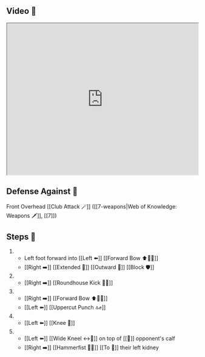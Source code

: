 ## Video 🎥

<iframe src="https://www.youtube.com/embed/TF0fgz7zemw?start=565" width="100%" height="400"></iframe>

## Defense Against 🤺

Front Overhead [[Club Attack 🪄]] ([[7-weapons|Web of Knowledge: Weapons 🗡️]], [[7]])

## Steps 👣

1. - Left foot forward into [[Left ⬅️]] [[Forward Bow ⬆️🧍‍♂️]]
    - [[Right ➡️]] [[Extended 📏]] [[Outward 🔼]] [[Block 🛡️]]
2. - [[Right ➡️]] [[Roundhouse Kick 🔄🦵]]
3. - [[Right ➡️]] [[Forward Bow ⬆️🧍‍♂️]]
    - [[Left ⬅️]] [[Uppercut Punch 🔝✊]]
4. - [[Left ⬅️]] [[Knee 🦵]]
5. - [[Left ⬅️]] [[Wide Kneel ↔️🧎]] on top of [[🎯]] opponent's calf
    - [[Right ➡️]] [[Hammerfist 🔨✊]] [[To 🎯]] their left kidney
